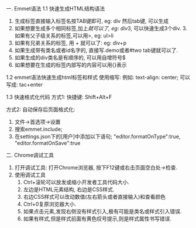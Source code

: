 一. Emmet语法
1.1 快速生成HTML结构语法
1. 生成标签直接输入标签名按TAB键即可, eg: div 然后tab键, 可以生成<div></div>
2. 如果想要生成多个相同标签,加上*就可以了, eg: div*3, 可以快速生成3个div.
3.如果有父子级关系的标签,可以用>, eg: ul>li
4. 如果有兄弟关系的标签, 用 + 就可以了: eg: div+p
5. 如果生成带有类名或者id名字的, 直接写.demo或者#two tab键就可以了.
6. 如果生成的div类名是有顺序的, 可以用自增符号$
7. 如果想要在生成的标签内部写的内容可以用{}表示

1.2 emmet语法快速生成html标签和样式
使用缩写:
例如: text-align: center; 可以写成: tac+enter

1.3 快速格式化代码
方式1: 快捷键: Shift+Alt+F

方式2: 自动保存后页面格式化:
1. 文件->首选项->设置
2. 搜索emmet.include;
3. 在settings.json下的[用户]中添加以下语句;
"editor.formatOnType":true,
"editor.formatOnSave":true

二. Chrome调试工具
1. 打开调试工具: 打开Chrome浏览器, 按下F12键或右击页面空白处->检查.
2. 使用调试工具
   1. Ctrl+滚轮可以放发或缩小开发者工具代码大小.
   2. 左边是HTML元素结构, 右边是CSS样式.
   3. 右边CSS样式可以改动数值(左右箭头或者直接输入)和查看颜色
   4. Ctrl+0复原浏览器大小.
   5. 如果点击元素,发现右侧没有样式引入,极有可能是类名或样式引入错误.
   6. 如果有样式,但是样式前面有黄色叹号提示,则是样式属性书写错误.

